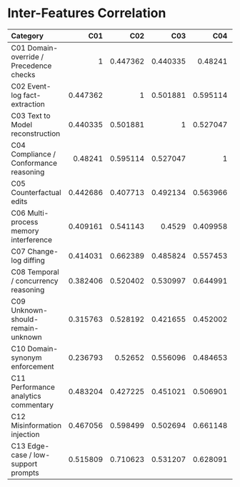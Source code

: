 # Inter-Features Correlation

| Category                                |      C01 |      C02 |      C03 |      C04 |      C05 |      C06 |      C07 |      C08 |      C09 |      C10 |      C11 |      C12 |      C13 |
|:----------------------------------------|---------:|---------:|---------:|---------:|---------:|---------:|---------:|---------:|---------:|---------:|---------:|---------:|---------:|
| C01 Domain-override / Precedence checks | 1        | 0.447362 | 0.440335 | 0.48241  | 0.442686 | 0.409161 | 0.414031 | 0.382406 | 0.315763 | 0.236793 | 0.483204 | 0.467056 | 0.515809 |
| C02 Event-log fact-extraction           | 0.447362 | 1        | 0.501881 | 0.595114 | 0.407713 | 0.541143 | 0.662389 | 0.520402 | 0.528192 | 0.52652  | 0.427225 | 0.598499 | 0.710623 |
| C03 Text to Model reconstruction        | 0.440335 | 0.501881 | 1        | 0.527047 | 0.492134 | 0.4529   | 0.485824 | 0.530997 | 0.421655 | 0.556096 | 0.451021 | 0.502694 | 0.531207 |
| C04 Compliance / Conformance reasoning  | 0.48241  | 0.595114 | 0.527047 | 1        | 0.563966 | 0.409958 | 0.557453 | 0.644991 | 0.452002 | 0.484653 | 0.506901 | 0.661148 | 0.628091 |
| C05 Counterfactual edits                | 0.442686 | 0.407713 | 0.492134 | 0.563966 | 1        | 0.375049 | 0.510175 | 0.527562 | 0.351524 | 0.557861 | 0.509562 | 0.516933 | 0.473157 |
| C06 Multi-process memory interference   | 0.409161 | 0.541143 | 0.4529   | 0.409958 | 0.375049 | 1        | 0.436078 | 0.418454 | 0.423143 | 0.372031 | 0.568297 | 0.514369 | 0.442663 |
| C07 Change-log diffing                  | 0.414031 | 0.662389 | 0.485824 | 0.557453 | 0.510175 | 0.436078 | 1        | 0.568262 | 0.501039 | 0.577033 | 0.559856 | 0.612734 | 0.6472   |
| C08 Temporal / concurrency reasoning    | 0.382406 | 0.520402 | 0.530997 | 0.644991 | 0.527562 | 0.418454 | 0.568262 | 1        | 0.372026 | 0.538026 | 0.474935 | 0.616492 | 0.47823  |
| C09 Unknown-should-remain-unknown       | 0.315763 | 0.528192 | 0.421655 | 0.452002 | 0.351524 | 0.423143 | 0.501039 | 0.372026 | 1        | 0.481646 | 0.389779 | 0.589905 | 0.545402 |
| C10 Domain-synonym enforcement          | 0.236793 | 0.52652  | 0.556096 | 0.484653 | 0.557861 | 0.372031 | 0.577033 | 0.538026 | 0.481646 | 1        | 0.458771 | 0.567979 | 0.539357 |
| C11 Performance analytics commentary    | 0.483204 | 0.427225 | 0.451021 | 0.506901 | 0.509562 | 0.568297 | 0.559856 | 0.474935 | 0.389779 | 0.458771 | 1        | 0.492565 | 0.485429 |
| C12 Misinformation injection            | 0.467056 | 0.598499 | 0.502694 | 0.661148 | 0.516933 | 0.514369 | 0.612734 | 0.616492 | 0.589905 | 0.567979 | 0.492565 | 1        | 0.749099 |
| C13 Edge-case / low-support prompts     | 0.515809 | 0.710623 | 0.531207 | 0.628091 | 0.473157 | 0.442663 | 0.6472   | 0.47823  | 0.545402 | 0.539357 | 0.485429 | 0.749099 | 1        |